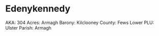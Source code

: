# Edenykennedy

AKA: 304
Acres: Armagh
Barony: Kilclooney
County: Fews Lower
PLU: Ulster
Parish: Armagh